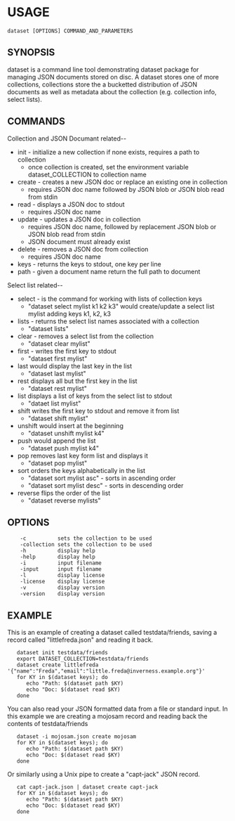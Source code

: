 
# USAGE

    dataset [OPTIONS] COMMAND_AND_PARAMETERS

## SYNOPSIS

dataset is a command line tool demonstrating dataset package for managing 
JSON documents stored on disc. A dataset stores one of more collections, 
collections store the a bucketted distribution of JSON documents
as well as metadata about the collection (e.g. collection info,
select lists).

## COMMANDS

Collection and JSON Documant related--

+ init - initialize a new collection if none exists, requires a path to collection
  + once collection is created, set the environment variable dataset_COLLECTION
    to collection name
+ create - creates a new JSON doc or replace an existing one in collection
  + requires JSON doc name followed by JSON blob or JSON blob read from stdin
+ read - displays a JSON doc to stdout
  + requires JSON doc name
+ update - updates a JSON doc in collection
  + requires JSON doc name, followed by replacement JSON blob or 
    JSON blob read from stdin
  + JSON document must already exist
+ delete - removes a JSON doc from collection
  + requires JSON doc name
+ keys - returns the keys to stdout, one key per line
+ path - given a document name return the full path to document

Select list related--

+ select - is the command for working with lists of collection keys
    + "dataset select mylist k1 k2 k3" would create/update a select list 
      mylist adding keys k1, k2, k3
+ lists - returns the select list names associated with a collection
    + "dataset lists"
+ clear - removes a select list from the collection
    + "dataset clear mylist"
+ first - writes the first key to stdout
    + "dataset first mylist"
+ last would display the last key in the list
    + "dataset last mylist"
+ rest displays all but the first key in the list
    + "dataset rest mylist"
+ list displays a list of keys from the select list to stdout
    + "dataet list mylist" 
+ shift writes the first key to stdout and remove it from list
    + "dataset shift mylist" 
+ unshift would insert at the beginning 
    + "dataset unshift mylist k4"
+ push would append the list
    + "dataset push mylist k4"
+ pop removes last key form list and displays it
    + "dataset pop mylist" 
+ sort orders the keys alphabetically in the list
    + "dataset sort mylist asc" - sorts in ascending order
    + "dataset sort mylist desc" - sorts in descending order
+ reverse flips the order of the list
    + "dataset reverse mylists"

## OPTIONS

```
    -c          sets the collection to be used
    -collection sets the collection to be used
    -h          display help
    -help       display help
    -i          input filename
    -input      input filename
    -l          display license
    -license    display license
    -v          display version
    -version    display version
```

## EXAMPLE

This is an example of creating a dataset called testdata/friends, saving
a record called "littlefreda.json" and reading it back.

```
   dataset init testdata/friends
   export DATASET_COLLECTION=testdata/friends
   dataset create littlefreda '{"name":"Freda","email":"little.freda@inverness.example.org"}'
   for KY in $(dataset keys); do
      echo "Path: $(dataset path $KY) 
      echo "Doc: $(dataset read $KY)
   done
```

You can also read your JSON formatted data from a file or standard input.
In this example we are creating a mojosam record and reading back the contents
of testdata/friends

```
   dataset -i mojosam.json create mojosam
   for KY in $(dataset keys); do
      echo "Path: $(dataset path $KY) 
      echo "Doc: $(dataset read $KY)
   done
```

Or similarly using a Unix pipe to create a "capt-jack" JSON record.

```
   cat capt-jack.json | dataset create capt-jack
   for KY in $(dataset keys); do
      echo "Path: $(dataset path $KY) 
      echo "Doc: $(dataset read $KY)
   done
```

